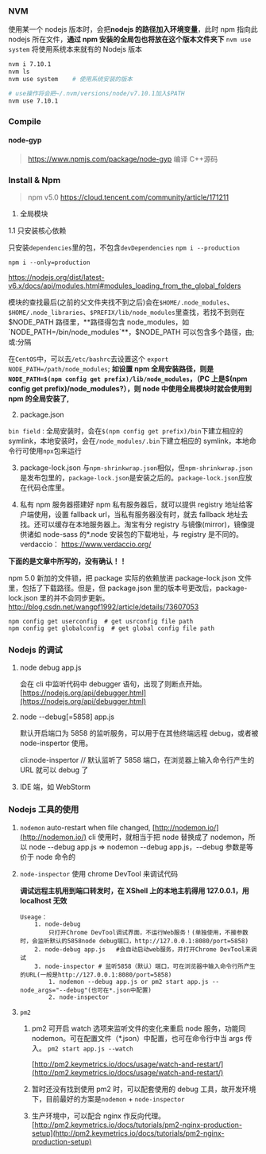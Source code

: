 ### NVM

使用某一个 nodejs 版本时，会把**nodejs 的路径加入环境变量**，此时 npm 指向此 nodejs 所在文件，**通过 npm 安装的全局包也将放在这个版本文件夹下**
`nvm use system` 将使用系统本来就有的 Nodejs 版本

```bash
nvm i 7.10.1
nvm ls
nvm use system    # 使用系统安装的版本

# use操作将会把~/.nvm/versions/node/v7.10.1加入$PATH
nvm use 7.10.1
```

### Compile

#### node-gyp

> https://www.npmjs.com/package/node-gyp
> 编译 C++源码

### Install & Npm

> npm v5.0 https://cloud.tencent.com/community/article/171211

1.  全局模块

1.1 只安装核心依赖

只安装`dependencies`里的包，不包含`devDependencies`
`npm i --production`

`npm i --only=production`

https://nodejs.org/dist/latest-v6.x/docs/api/modules.html#modules_loading_from_the_global_folders

模块的查找最后(之前的父文件夹找不到之后)会在`$HOME/.node_modules`、`$HOME/.node_libraries`、`$PREFIX/lib/node_modules`里查找，若找不到则在$NODE_PATH 路径里，**路径得包含 node_modules，如`NODE_PATH=/bin/node_modules`**，$NODE_PATH 可以包含多个路径，由;或:分隔

在`CentOS`中，可以去`/etc/bashrc`去设置这个
`export NODE_PATH=/path/node_modules`; **如设置 npm 全局安装路径，则是`NODE_PATH=$(npm config get prefix)/lib/node_modules`，（PC 上是$(npm config get prefix)/node_modules?），则 node 中使用全局模块时就会使用到 npm 的全局安装了,**

2.  package.json

`bin field` : 全局安装时，会在`$(npm config get prefix)/bin`下建立相应的 symlink，本地安装时，会在`/node_modules/.bin`下建立相应的 symlink，本地命令行可使用`npx`包来运行

3.  package-lock.json
    与`npm-shrinkwrap.json`相似，但`npm-shrinkwrap.json`是发布包里的，`package-lock.json`是安装之后的。`package-lock.json`应放在代码仓库里。

4.  私有 npm 服务器搭建好 npm 私有服务器后，就可以提供 registry 地址给客户端使用，设置 fallback url，当私有服务器没有时，就去 fallback 地址去找。还可以缓存在本地服务器上。淘宝有分 registry 与镜像(mirror)，镜像提供诸如 node-sass 的\*.node 安装包的下载地址，与 registry 是不同的。
    verdaccio： https://www.verdaccio.org/

**下面的是文章中所写的，没有确认！！**

npm 5.0 新加的文件锁，把 package 实际的依赖放进 package-lock.json 文件里，包括了下载路径。但是，但 package.json 里的版本号更改后，package-lock.json 里的并不会同步更新。
http://blog.csdn.net/wangpf1992/article/details/73607053

```
npm config get userconfig  # get usrconfig file path
npm config get globalconfig  # get global config file path
```

### Nodejs 的调试

1.  node debug app.js

    会在 cli 中监听代码中 debugger 语句，出现了则断点开始。
    [https://nodejs.org/api/debugger.html](https://nodejs.org/api/debugger.html)

2.  node --debug[=5858] app.js

    默认开启端口为 5858 的监听服务，可以用于在其他终端远程 debug，或者被 node-inspertor 使用。

    cli:node-inspertor // 默认监听了 5858 端口，在浏览器上输入命令行产生的 URL 就可以 debug 了

3.  IDE 端，如 WebStorm

### Nodejs 工具的使用

1.  `nodemon`
    auto-restart when file changed, [http://nodemon.io/](http://nodemon.io/)
    cli 使用时，就相当于把 node 替换成了 nodemon，所以
    node --debug app.js => nodemon --debug app.js，--debug 参数是等价于 node 命令的

2.  `node-inspector`
    使用 chrome DevTool 来调试代码

    **调试远程主机用到端口转发时，在 XShell 上的本地主机得用 127.0.0.1，用 localhost 无效**

    ```
    Useage：
    	1. node-debug
    		只打开Chrome DevTool调试界面，不运行Web服务！(单独使用，不接参数时，会监听默认的5858node debug端口，http://127.0.0.1:8080/port=5858)
    	2. node-debug app.js   #会自动启动web服务，并打开Chrome DevTool来调试
    	3. node-inspector # 监听5858（默认）端口，可在浏览器中输入命令行所产生的URL(一般是http://127.0.0.1:8080/port=5858)
    		1. nodemon --debug app.js or pm2 start app.js --node_args="--debug"(也可在*.json中配置)
    		2. node-inspector
    ```

3.  `pm2`

    1.  pm2 可开启 watch 选项来监听文件的变化来重启 node 服务，功能同 nodemon。可在配置文件（\*.json）中配置，也可在命令行中当 args 传入。 `pm2 start app.js --watch`

        [http://pm2.keymetrics.io/docs/usage/watch-and-restart/](http://pm2.keymetrics.io/docs/usage/watch-and-restart/)

    2.  暂时还没有找到使用 pm2 时，可以配套使用的 debug 工具，故开发环境下，目前最好的方案是`nodemon` + `node-inspector`
    3.  生产环境中，可以配合 nginx 作反向代理。 [http://pm2.keymetrics.io/docs/tutorials/pm2-nginx-production-setup](http://pm2.keymetrics.io/docs/tutorials/pm2-nginx-production-setup)
